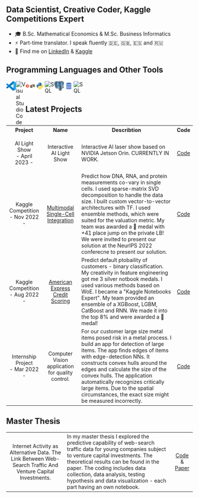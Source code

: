 
## Data Scientist, Creative Coder, Kaggle Competitions Expert

- 🎓 B.Sc. Mathematical Economics & M.Sc. Business Informatics
- ⚡ Part-time translator. I speak fluently 🇩🇪, 🇬🇧, 🇪🇸 and 🇷🇺
- 🔗 Find me on [LinkedIn][linked] & [Kaggle][kaggle]

## Programming Languages and Other Tools

<img align="left" alt="Visual Studio Code" width="26px" src="https://raw.githubusercontent.com/github/explore/80688e429a7d4ef2fca1e82350fe8e3517d3494d/topics/visual-studio-code/visual-studio-code.png" />
<img align="left" alt="Visual Studio Code" width="26px" src="https://colab.research.google.com/img/colab_favicon_256px.png" />
<img align="left" alt="Git" width="26px" src="https://raw.githubusercontent.com/github/explore/80688e429a7d4ef2fca1e82350fe8e3517d3494d/topics/git/git.png" />
<img align="left" alt="Git" width="26px" src="https://raw.githubusercontent.com/github/explore/80688e429a7d4ef2fca1e82350fe8e3517d3494d/topics/python/python.png" />
<img align="left" alt="SQL" width="26px" src="https://upload.wikimedia.org/wikipedia/commons/c/c1/Rlogo.png" />
<img align="left" alt="Git" width="26px" src="https://raw.githubusercontent.com/github/explore/80688e429a7d4ef2fca1e82350fe8e3517d3494d/topics/postgresql/postgresql.png" />
<img align="left" alt="SQL" width="26px" src="https://raw.githubusercontent.com/github/explore/80688e429a7d4ef2fca1e82350fe8e3517d3494d/topics/sql/sql.png" />
<img align="left" alt="SQL" width="26px" src="https://upload.wikimedia.org/wikipedia/commons/1/18/ISO_C%2B%2B_Logo.svg" />

<br />
<br />

## Latest Projects

<table>
<tr>
  <th>Project</th>
  <th>Name</th>
  <th>Describtion</th>
  <th>Code</th>
</tr>

<tr>
  <td> <p align="center"> 
    AI Light Show <br> - April 2023 - 
  </p> </td>
  <td> <p align="center"> 
    <a> Interactive AI Light Show </a>
  </p> </td>
  <td>
   Interactive AI laser show based on NVIDIA Jetson Orin. CURRENTLY IN WORK.
  </td>
  <td> <p align="center"> 
  <a href = "https://github.com/gzguevara/AI_LASER_SHOW/tree/master"> Code </a>
  </p> </td>
</tr>

<tr>
  <td> <p align="center"> 
    Kaggle Competition <br> - Nov 2022 - 
  </p> </td>
  <td> <p align="center"> 
    <a href = "https://www.kaggle.com/competitions/open-problems-multimodal/overview"> Multimodal Single-Cell Integration </a>
  </p> </td>
  <td>
   Predict how DNA, RNA, and protein measurements co-vary in single cells. I used sparse-matrix SVD decomposition to handle the data size. I built custom vector-to-vector architectures with TF. I used ensemble methods, which were suited for the valuation metric. My team was awarded a 🥈 medal with +41 place jump on the private LB! We were invited to present our solution at the NeurIPS 2022 conferecne to present our solution.</td>
  <td> <p align="center"> 
  <a href = "https://github.com/HelloWorldLTY/Open-problems-for-single-cell-2022-Silver-medal-solution"> Code </a>
  </p> </td>
</tr>

<tr>
  <td> <p align="center"> 
    Kaggle Competition <br> - Aug 2022 - 
  </p> </td>
  <td> <p align="center"> 
    <a href = "https://www.kaggle.com/competitions/amex-default-prediction/overview"> American Express Credit Scoring </a>
  </p> </td>
  <td>
   Predict default ptobaility of customers - binary classification. My creativity in feature engineering got me 3 silver notbook medals. I used various methods based on WoE. I became a "Kaggle Notebooks Expert". My team provided an ensemble of a XGBoost, LGBM, CatBoost and RNN. We made it into the top 8% and were awarded a 🥉 medal! </td>
  <td> <p align="center"> 
  <a href = "https://github.com/gzguevara/amex_kaggle"> Code </a>
  </p> </td>
</tr>

<tr>
  <td> <p align="center"> 
    Internship Project <br> - Mar 2022 -
  </p> </td>
  <td> <p align="center"> 
    Computer Vision application for quality control.
  </p> </td>
  <td>
    For our customer large size metal items posed risk in a metal process. I build an app for detection of large items. The app finds edges of items with edge-detection NNs. It constructs convex hulls around the edges and calculate the size of the convex hulls. The application automatically recognizes critically large items. Due to the spatial circumstances, the exact size might be measured incorrectly.
  </td>
  <td> <p align="center"> 
    <a href = "https://github.com/gzguevara/DexiNed_app/blob/master/pipeline_train_cars.ipynb"> Code </a>
  </p> </td>
</tr>
</table>

## Master Thesis

<table>
<tr>

  <td> <p align="center"> 
    Internet Activity as Alternative Data. The Link Between Web-Search Traffic And Venture Capital Investments.
  </p> </td>
  
  <td>
   In my master thesis I explored the predictive capability of web-search traffic data for young companies subject to venture capital investments. The theoretical results can be found in the paper. The coding includes data collection, data analysis, testing hypothesis and data visualization - each part having an own notebook.
  </td>

  <td> <p align="center"> 
  <a href = "https://github.com/gzguevara/master_thesis"> Code </a> & <a href = "https://github.com/gzguevara/master_thesis/blob/master/Master_Thesis.pdf"> Paper </a>
  </p> </td>

</tr>
</table>

[linked]: https://www.linkedin.com/in/erich-ganz-34943b185/
[kaggle]: https://www.kaggle.com/gzguevara
[website]: https://erich-ganz-cv.herokuapp.com/sketch_pad
[CV]: https://github.com/gzguevara/gzguevara/blob/master/cvErichGanz.pdf
